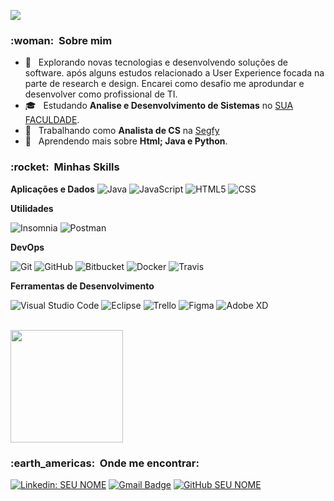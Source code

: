 

![](https://komarev.com/ghpvc/?username=VanessaSwerts&color=006bed)

<h3> :woman: &nbsp;Sobre mim </h3>

- 🤔 &nbsp; Explorando novas tecnologias e desenvolvendo soluções de software. após alguns estudos relacionado a User Experience focada na parte de research e design. Encarei como desafio me aprodundar e desenvolver como profissional de TI.
- 🎓 &nbsp; Estudando **Analise e Desenvolvimento de Sistemas** no <a href="https://estacio.br/">SUA FACULDADE</a>.
- 💼 &nbsp; Trabalhando como **Analista de CS** na <a href="https://www.segfy.com/">Segfy</a>
- 🌱 &nbsp; Aprendendo mais sobre **Html; Java e Python**.

<h3> :rocket: &nbsp;Minhas Skills </h3>

**Aplicações e Dados**
  ![Java](https://img.shields.io/badge/-Java-333333?style=flat&logo=Java&logoColor=007396)
  ![JavaScript](https://img.shields.io/badge/-JavaScript-333333?style=flat&logo=javascript)
  ![HTML5](https://img.shields.io/badge/-HTML5-333333?style=flat&logo=HTML5)
  ![CSS](https://img.shields.io/badge/-CSS-333333?style=flat&logo=CSS3&logoColor=1572B6)
 

**Utilidades**

  ![Insomnia](https://img.shields.io/badge/-Insomnia-333333?style=flat&logo=insomnia)
  ![Postman](https://img.shields.io/badge/-Postman-333333?style=flat&logo=postman)

**DevOps**

  ![Git](https://img.shields.io/badge/-Git-333333?style=flat&logo=git)
  ![GitHub](https://img.shields.io/badge/-GitHub-333333?style=flat&logo=github)
  ![Bitbucket](https://img.shields.io/badge/-Bitbucket-333333?style=flat&logo=bitbucket)
  ![Docker](https://img.shields.io/badge/-Docker-333333?style=flat&logo=docker)
  ![Travis](https://img.shields.io/badge/-Travis-333333?style=flat&logo=travis)

**Ferramentas de Desenvolvimento**

  ![Visual Studio Code](https://img.shields.io/badge/-Visual%20Studio%20Code-333333?style=flat&logo=visual-studio-code&logoColor=007ACC)
  ![Eclipse](https://img.shields.io/badge/-Eclipse-333333?style=flat&logo=eclipse-ide&logoColor=2C2255)
  ![Trello](https://img.shields.io/badge/-Trello-333333?style=flat&logo=trello&logoColor=007ACC)
  ![Figma](https://img.shields.io/badge/-Figma-333333?style=flat&logo=figma&logoColor=007ACC)
  ![Adobe XD](https://img.shields.io/badge/-Adobe%20XD-333333?style=flat&logo=adobe-xd&logoColor=007ACC)

<br/>

<a href="https://github.com/VanessaSwerts">
  <img height="180em" src="https://github-readme-stats.vercel.app/api?username=VanessaSwerts&theme=dracula&show_icons=true" />
</a>

<br/>

<h3> :earth_americas: &nbsp;Onde me encontrar: </h3> 

[![Linkedin: SEU NOME](https://img.shields.io/badge/-lbarrosf-blue?style=flat-square&logo=Linkedin&logoColor=white&link=LINK-DO-SEU-LINKEDIN)](linkedin.com/in/lbarrosf)
[![Gmail Badge](https://img.shields.io/badge/-lbarros.f14@gmail.com-006bed?style=flat-square&logo=Gmail&logoColor=white&link=mailto:SEU-EMAIL)](mailto:lbarros.f14@gmail.com)
[![GitHub SEU NOME]( https://img.shields.io/github/followers/VanessaSwerts?label=follow&style=social)](github.com/lbarrosf)


